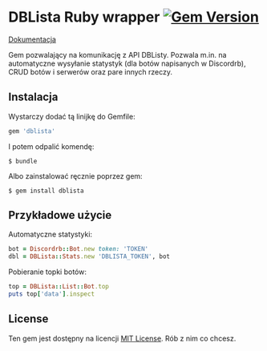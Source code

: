 # DBLista Ruby wrapper [![Gem Version](https://badge.fury.io/rb/dblista.svg)](https://badge.fury.io/rb/dblista)

[Dokumentacja](https://www.rubydoc.info/github/marek12306/dblista-wrapper-ruby)

Gem pozwalający na komunikację z API DBListy. Pozwala m.in. na automatyczne wysyłanie statystyk (dla botów napisanych w Discordrb), CRUD botów i serwerów oraz pare innych rzeczy.

## Instalacja

Wystarczy dodać tą linijkę do Gemfile:

```ruby
gem 'dblista'
```

I potem odpalić komendę:

    $ bundle

Albo zainstalować ręcznie poprzez gem:

    $ gem install dblista

## Przykładowe użycie

Automatyczne statystyki:

```ruby
bot = Discordrb::Bot.new token: 'TOKEN'
dbl = DBLista::Stats.new 'DBLISTA_TOKEN', bot
```

Pobieranie topki botów:

```ruby
top = DBLista::List::Bot.top
puts top['data'].inspect
```

## License

Ten gem jest dostępny na licencji [MIT License](https://opensource.org/licenses/MIT). Rób z nim co chcesz.

